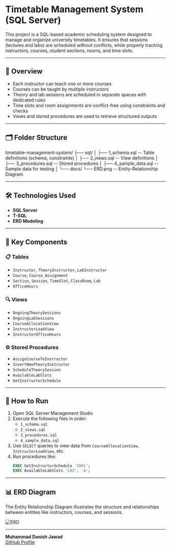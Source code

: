 # Timetable Management System (SQL Server)

This project is a SQL-based academic scheduling system designed to manage and organize university timetables. It ensures that sessions (lectures and labs) are scheduled without conflicts, while properly tracking instructors, courses, student sections, rooms, and time slots.

---

## 📌 Overview

- Each instructor can teach one or more courses  
- Courses can be taught by multiple instructors  
- Theory and lab sessions are scheduled in separate spaces with dedicated rules  
- Time slots and room assignments are conflict-free using constraints and checks  
- Views and stored procedures are used to retrieve structured outputs  

---

## 🗂️ Folder Structure

timetable-management-system/
├── sql/
│   ├── 1_schema.sql           -- Table definitions (schema, constraints)
│   ├── 2_views.sql            -- View definitions
│   ├── 3_procedures.sql       -- Stored procedures
│   ├── 4_sample_data.sql      -- Sample data for testing
│
└── docs/
   └── ERD.png                -- Entity-Relationship Diagram  

---

## 🛠️ Technologies Used

- **SQL Server**  
- **T-SQL**  
- **ERD Modeling**

---

## 🧱 Key Components

### 📋 Tables
- `Instructor`, `TheoryInstructor`, `LabInstructor`
- `Course`, `Course_Assignment`
- `Section`, `Session`, `TimeSlot`, `ClassRoom`, `Lab`
- `OfficeHours`

### 🔍 Views
- `OngoingTheorySessions`
- `OngoingLabSessions`
- `CourseAllocationView`
- `InstructorLoadView`
- `InstructorOfficeHours`

### ⚙️ Stored Procedures
- `AssignCourseToInstructor`
- `InsertNewTheoryInstructor`
- `ScheduleTheorySession`
- `AvailableLabSlots`
- `GetInstructorSchedule`

---

## 🚀 How to Run

1. Open SQL Server Management Studio
2. Execute the following files in order:
   - `1_schema.sql`
   - `2_views.sql`
   - `3_procedures.sql`
   - `4_sample_data.sql`
3. Use `SELECT` queries to view data from `CourseAllocationView`, `InstructorLoadView`, etc.
4. Run procedures like:
   ```sql
   EXEC GetInstructorSchedule 'I001';
   EXEC AvailableLabSlots 'L02', 'A';
---

## 📊 ERD Diagram

The Entity Relationship Diagram illustrates the structure and relationships between entities like instructors, courses, and sessions.

![ERD](timetable-management-system/docs/ERD.png)

---

**Muhammad Danish Jawad**  
[GitHub Profile](https://github.com/yourusername)
